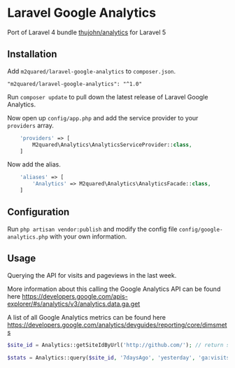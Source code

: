 # Laravel Google Analytics

Port of Laravel 4 bundle [thujohn/analytics](https://github.com/thujohn/analytics-l4) for Laravel 5

## Installation

Add `m2quared/laravel-google-analytics` to `composer.json`.

    "m2quared/laravel-google-analytics": "^1.0"
    
Run `composer update` to pull down the latest release of Laravel Google Analytics.

Now open up `config/app.php` and add the service provider to your `providers` array.

```php
    'providers' => [
        M2quared\Analytics\AnalyticsServiceProvider::class,
    ]
```

Now add the alias.

```php
    'aliases' => [
        'Analytics' => M2quared\Analytics\AnalyticsFacade::class,
    ]
```


## Configuration

Run `php artisan vendor:publish` and modify the config file `config/google-analytics.php` with your own information.

## Usage
Querying the API for visits and pageviews in the last week.

More information about this calling the Google Analytics API can be found here https://developers.google.com/apis-explorer/#s/analytics/v3/analytics.data.ga.get

A list of all Google Analytics metrics can be found here https://developers.google.com/analytics/devguides/reporting/core/dimsmets

```php
$site_id = Analytics::getSiteIdByUrl('http://github.com/'); // return something like 'ga:11111111'

$stats = Analytics::query($site_id, '7daysAgo', 'yesterday', 'ga:visits,ga:pageviews');
```
